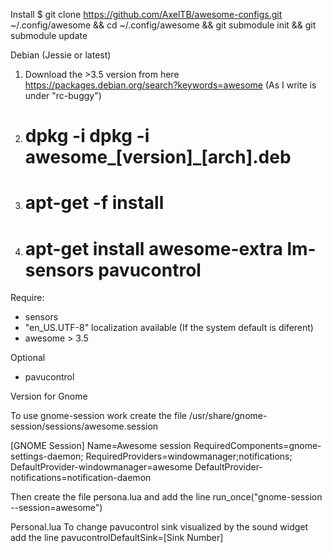 Install
$ git clone https://github.com/AxelTB/awesome-configs.git ~/.config/awesome && cd ~/.config/awesome && git submodule init && git submodule update

Debian (Jessie or latest)
1. Download the >3.5 version from here https://packages.debian.org/search?keywords=awesome (As I write is under "rc-buggy")
2. # dpkg -i dpkg -i awesome_[version]_[arch].deb
3. # apt-get -f install
4. # apt-get install awesome-extra lm-sensors pavucontrol


Require:
* sensors
* "en_US.UTF-8" localization available (If the system default is diferent)
* awesome > 3.5

Optional
* pavucontrol

Version for Gnome

To use gnome-session work create the file /usr/share/gnome-session/sessions/awesome.session

[GNOME Session]
Name=Awesome session
RequiredComponents=gnome-settings-daemon;
RequiredProviders=windowmanager;notifications;
DefaultProvider-windowmanager=awesome
DefaultProvider-notifications=notification-daemon

Then create the file persona.lua and add the line
run_once("gnome-session --session=awesome")



Personal.lua
To change pavucontrol sink visualized by the sound widget add the line
pavucontrolDefaultSink=[Sink Number]